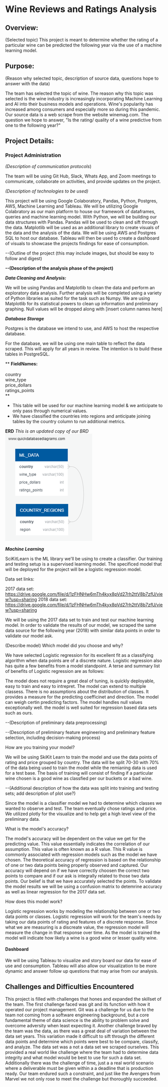# Wine Reviews and Ratings Analysis

## Overview:
(Selected topic)
This project is meant to determine whether the rating of a particular wine can be predicted the following year via the use of a machine learning model. 

## Purpose:
(Reason why selected topic, description of source data, questions hope to answer with the data)

The team has selected the topic of wine. The reason why this topic was selected is the wine industry is increasingly incorporating Machine Learning and AI into their business models and operations. Wine's popularity has increased among consumers and especially more so during this pandemic. Our source data is a web scrape from the website winemag.com. The question we hope to answer, "Is the rating/ quality of a wine predictive from one to the following year?"

## Project Details:

### Project Administration
_(Description of communication protocols_)

The team will be using Git Hub, Slack, Whats App, and Zoom meetings to communicate, collaborate on activities, and provide updates on the project. 


_(Description of technologies to be used)_

This project will be using Google Colaboratory, Pandas, Python, Postgres, AWS, Machine Learning and Tableau. We will be utilizing Google Colabratory as our main platform to house our framework of dataframes, queries and machine learning model. With Python, we will be building our data structures with Pandas. Pandas will be used to clean and sift through the data. Matplotlib will be used as an additional library to create visuals of the data and the analysis of the data. We will be using AWS and Postgres SQL to host our database. Tableau will then be used to create a dashboard of visuals to showcase the projects findings for ease of consumption.


--(Outline of the project (this may include images, but should be easy to follow and digest)

**--(Description of the analysis phase of the project)**

**_Data Cleaning and Analysis:_**

We will be using Pandas and Matplotlib to clean the data and perform an exploratory data analysis. Further analysis will be completed using a variety of Python libraries as suited for the task such as Numpy. We are using Matplotlib for its statistical powers to clean up information and preliminary graphing. Null values will be dropped along with [insert column names here]


**_Database Storage_**

Postgres is the database we intend to use, and AWS to host the respective database.

For the database, we will be using one main table to reflect the data scraped.
This will apply for all years in review. The intention is to build these tables in PostgreSQL.

   ** **FieldNames:**<br> 	  
    country<br/>
    wine_type<br/>
    price_dollars<br/>
    ratings_points<br/>
    **

- This table will be used for our machine learning model & we anticipate to only pass through numerical values.
- We have classified the countries into regions and anticipate joining tables by the country column to run additional metrics.

**ERD**
*This is an updated copy of our BRD*
![Updated ERD](https://github.com/fchoi0505/Wine_Ratings_Prices/blob/main/Resources/UpdatedDatabase.png)



_**Machine Learning**_

SciKitLearn is the ML library we'll be using to create a classifier. Our training and testing setup is a supervised learning model. The specificed model that will be deployed for the project will be a logistic regression model.

Data set links:

2017 data set: https://drive.google.com/file/d/1zFHNHw6mTh4kyx8pVd27rh2ttV8b7zfU/view?usp=sharing
2018 data set: https://drive.google.com/file/d/1zFHNHw6mTh4kyx8pVd27rh2ttV8b7zfU/view?usp=sharing

We will be using the 2017 data set to train and test our machine learning model. In order to validate the results of our model, we scraped the same data source for the following year (2018) with similar data points in order to validate our model ask. 


(Describe model)
Which model did you choose and why? 

We have selected Logistic regression for its excellent fit as a classifying algorithm when data points are of a discrete nature. Logistic regression also has quite a few benefits from a model standpoint. A terse and summary list of benefits of Logistic regression are as follows:  

  The model does not require a great deal of tuning, is quickly deployable, easy to train and easy to intrepret. The model can extend to multiple classess. There is no assumptions about the distribution of classes. It provides a measure for the predicting coefficinet and direction. The model can weigh certin predicting factors. The model handles null values exceptionally well. the model is well suited for regression based data sets such as ours. 
  
--(Description of preliminary data preprocessing)

--(Description of preliminary feature engineering and preliminary feature selection, including decision-making process)

How are you training your model?

We will be using SkiKit Learn to train the model and use the data points of rating and price grouped by country. The data will be split 70-30 with 70% of the data being used to train the model while the remianing data is used for a test base. The basis of training will consist of finding if a particular wine chosen is a good wine as classfied per our buckets or a bad wine. 

--(Additional description of how the data was split into training and testing sets; add description of plot use?)

Since the model is a classifier model we had to determine which classes we wanted to observe and test. The team eventually chose ratings and price. We utilized plotly for the visualize and to help get a high level view of the preliminary data. 

What is the model's accuracy?

The model's accuracy will be dependent on the value we get for the predicting value. This value essentially indicates the correlation of our assumption. This value is often known as a R value. This R value is commonly associated with regression models such as the model we have chosen. The theoretical accuracy of regression is based on the relationship of one or two data points being properly observed and captured. Our accuracy will depend on if we have correctly choosen the correct two points to compare and if our ask is integrally related to those two data points. Our belief is that we have accurately selected the points. To validate the model results we will be using a confusion matrix to detemrine accuracy as well as linear regression for the 2017 data set.

How does this model work?

Logistic regression works by modeling the relationship between one or two data points or classes. Logistic regression will work for the team's needs by taking our data points of rating and features of a discrete response. Since what we are measuring is a discreate value, the regression model will measure the change in that response over time. As the model is trained the model will indicate how likely a wine is a good wine or lesser quality wine.

#### Dashboard

We will be using Tableau to visualize and story board our data for ease of use and consumption. Tableau will also allow our visualization to be more dynamic and answer follow up questions that may arise from our analysis. 


## Challenges and Difficulties Encountered

This project is filled with challenges that hones and expanded the skillset of the team. The first challenge faced was git and its function with how it operated our project management. Git was a challenge for us due to the team not coming from a software engineering background, but a core fundamental theme of data science is the ability to problem solve and overcome adversity when least expecting it. Another challenge braved by the team was the data, as there was a great deal of variation between the data set years. This variation made it difficult to sift through the different data points and determine which points were best to be compare, classify, and analyze. The data set was a not a data set we scraped ourselves. This provided a real world like challenge where the team had to determine data integrity and what model would be best to use for such a data set. Additionally there was the challenge of time, just a a real world scenario where a deliverable must be given within a a deadline that is production ready. Our team endured such a constraint, and just like the Avengers from Marvel we not only rose to meet the challenge but thoroughly succeeded. 
